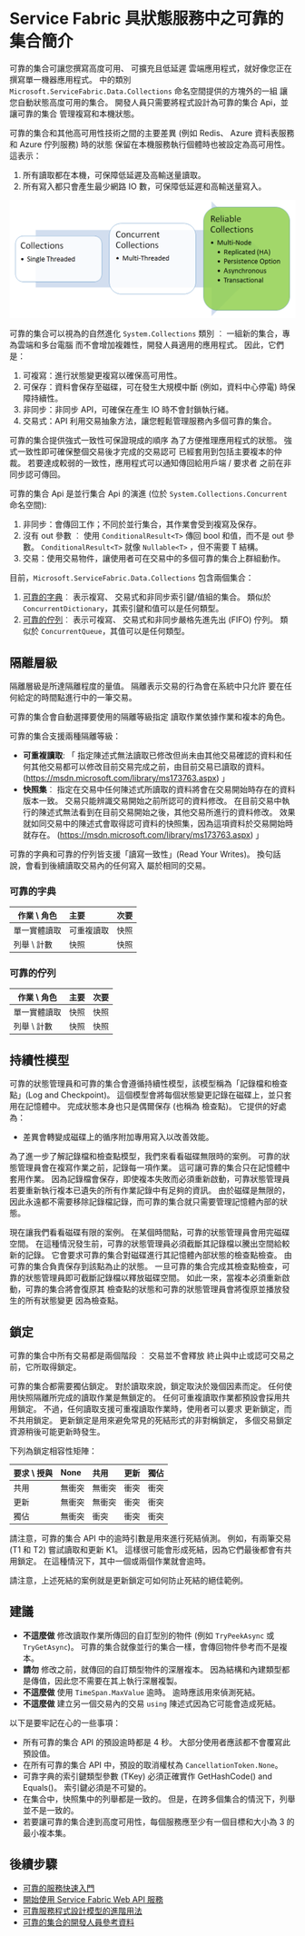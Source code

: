 <properties
   pageTitle="可靠的集合 | Microsoft Azure"
   description="Service Fabric 具狀態服務提供可靠的集合，可讓您撰寫高度可用、可調整且低延遲的雲端應用程式。"
   services="service-fabric"
   documentationCenter=".net"
   authors="mcoskun"
   manager="timlt"
   editor="masnider,jessebenson"/>

<tags
   ms.service="service-fabric"
   ms.devlang="dotnet"
   ms.topic="article"
   ms.tgt_pltfrm="na"
   ms.workload="required"
   ms.date="11/11/2015"
   ms.author="mcoskun"/>

# Service Fabric 具狀態服務中之可靠的集合簡介

可靠的集合可讓您撰寫高度可用、 可擴充且低延遲
雲端應用程式，就好像您正在撰寫單一機器應用程式。
中的類別 `Microsoft.ServiceFabric.Data.Collections` 命名空間提供的方塊外的一組
讓您自動狀態高度可用的集合。
開發人員只需要將程式設計為可靠的集合 Api，並讓可靠的集合
管理複寫和本機狀態。

可靠的集合和其他高可用性技術之間的主要差異
(例如 Redis、 Azure 資料表服務和 Azure 佇列服務) 時的狀態
保留在本機服務執行個體時也被設定為高可用性。
這表示：

1. 所有讀取都在本機，可保障低延遲及高輸送量讀取。
2. 所有寫入都只會產生最少網路 IO 數，可保障低延遲和高輸送量寫入。

![集合的演化圖。](media/service-fabric-reliable-services-reliable-collections/ReliableCollectionsEvolution.png)

可靠的集合可以視為的自然進化 `System.Collections`
類別 ︰ 一組新的集合，專為雲端和多台電腦
而不會增加複雜性，開發人員適用的應用程式。
因此，它們是：

1. 可複寫：進行狀態變更複寫以確保高可用性。
2. 可保存：資料會保存至磁碟，可在發生大規模中斷 (例如，資料中心停電) 時保障持續性。
3. 非同步：非同步 API，可確保在產生 IO 時不會封鎖執行緒。
4. 交易式：API 利用交易抽象方法，讓您輕鬆管理服務內多個可靠的集合。

可靠的集合提供強式一致性可保證現成的順序
為了方便推理應用程式的狀態。
強式一致性即可確保整個交易後才完成的交易認可
已經套用到包括主要複本的仲裁。
若要達成較弱的一致性，應用程式可以通知傳回給用戶端 / 要求者
之前在非同步認可傳回。

可靠的集合 Api 是並行集合 Api 的演進
(位於 `System.Collections.Concurrent` 命名空間):

1. 非同步：會傳回工作；不同於並行集合，其作業會受到複寫及保存。
2. 沒有 out 參數 ︰ 使用 `ConditionalResult<T>` 傳回 bool 和值，而不是 out 參數。 `ConditionalResult<T>` 就像 `Nullable<T>` ，但不需要 T 結構。
3. 交易：使用交易物件，讓使用者可在交易中的多個可靠的集合上群組動作。

目前，`Microsoft.ServiceFabric.Data.Collections` 包含兩個集合：

1. [可靠的字典](https://msdn.microsoft.com/library/azure/dn971511.aspx)︰ 表示複寫、 交易式和非同步索引鍵/值組的集合。 類似於 `ConcurrentDictionary`，其索引鍵和值可以是任何類型。
2. [可靠的佇列](https://msdn.microsoft.com/library/azure/dn971527.aspx)︰ 表示可複寫、 交易式和非同步嚴格先進先出 (FIFO) 佇列。 類似於 `ConcurrentQueue`，其值可以是任何類型。

## 隔離層級
隔離層級是所達隔離程度的量值。
隔離表示交易的行為會在系統中只允許
要在任何給定的時間點進行中的一筆交易。

可靠的集合會自動選擇要使用的隔離等級指定
讀取作業依據作業和複本的角色。

可靠的集合支援兩種隔離等級：

- **可重複讀取**: 「 指定陳述式無法讀取已修改但尚未由其他交易確認的資料和任何其他交易都可以修改目前交易完成之前，由目前交易已讀取的資料。 (https://msdn.microsoft.com/library/ms173763.aspx) 」
- **快照集**︰ 指定在交易中任何陳述式所讀取的資料將會在交易開始時存在的資料版本一致。 交易只能辨識交易開始之前所認可的資料修改。 在目前交易中執行的陳述式無法看到在目前交易開始之後，其他交易所進行的資料修改。 效果就如同交易中的陳述式會取得認可資料的快照集，因為這項資料於交易開始時就存在。 (https://msdn.microsoft.com/library/ms173763.aspx) 」

可靠的字典和可靠的佇列皆支援「讀寫一致性」(Read Your Writes)。
換句話說，會看到後續讀取交易內的任何寫入
屬於相同的交易。

### 可靠的字典
| 作業 \ 角色      | 主要          | 次要        |
| --------------------- | :--------------- | :--------------- |
| 單一實體讀取    | 可重複讀取  | 快照         |
| 列舉 \ 計數   | 快照         | 快照         |

### 可靠的佇列
| 作業 \ 角色      | 主要          | 次要        |
| --------------------- | :--------------- | :--------------- |
| 單一實體讀取    | 快照         | 快照         |
| 列舉 \ 計數   | 快照         | 快照         |

## 持續性模型
可靠的狀態管理員和可靠的集合會遵循持續性模型，該模型稱為「記錄檔和檢查點」(Log and Checkpoint)。
這個模型會將每個狀態變更記錄在磁碟上，並只套用在記憶體中。
完成狀態本身也只是偶爾保存 (也稱為 檢查點)。
它提供的好處為：

- 差異會轉變成磁碟上的循序附加專用寫入以改善效能。

為了進一步了解記錄檔和檢查點模型，我們來看看磁碟無限時的案例。
可靠的狀態管理員會在複寫作業之前，記錄每一項作業。
這可讓可靠的集合只在記憶體中套用作業。
因為記錄檔會保存，即使複本失敗而必須重新啟動，可靠狀態管理員
若要重新執行複本已遺失的所有作業記錄中有足夠的資訊。
由於磁碟是無限的，因此永遠都不需要移除記錄檔記錄，而可靠的集合就只需要管理記憶體內部的狀態。

現在讓我們看看磁碟有限的案例。
在某個時間點，可靠的狀態管理員會用完磁碟空間。
在這種情況發生前，可靠的狀態管理員必須截斷其記錄檔以騰出空間給較新的記錄。
它會要求可靠的集合對磁碟進行其記憶體內部狀態的檢查點檢查。
由可靠的集合負責保存到該點為止的狀態。
一旦可靠的集合完成其檢查點檢查，可靠的狀態管理員即可截斷記錄檔以釋放磁碟空間。
如此一來，當複本必須重新啟動，可靠的集合將會復原其
檢查點的狀態和可靠的狀態管理員會將復原並播放發生的所有狀態變更
因為檢查點。

## 鎖定
可靠的集合中所有交易都是兩個階段 ︰ 交易並不會釋放
終止與中止或認可交易之前，它所取得鎖定。

可靠的集合都需要獨佔鎖定。
對於讀取來說，鎖定取決於幾個因素而定。
任何使用快照隔離所完成的讀取作業是無鎖定的。
任何可重複讀取作業都預設會採用共用鎖定。
不過，任何讀取支援可重複讀取作業時，使用者可以要求
更新鎖定，而不共用鎖定。
更新鎖定是用來避免常見的死結形式的非對稱鎖定，
多個交易鎖定資源稍後可能更新時發生。

下列為鎖定相容性矩陣：

| 要求 \ 授與 | None         | 共用       | 更新      | 獨佔    |
| ----------------- | :----------- | :----------- | :---------- | :----------- |
| 共用            | 無衝突  | 無衝突  | 衝突    | 衝突     |
| 更新            | 無衝突  | 無衝突  | 衝突    | 衝突     |
| 獨佔         | 無衝突  | 衝突     | 衝突    | 衝突     |

請注意，可靠的集合 API 中的逾時引數是用來進行死結偵測。
例如，有兩筆交易 (T1 和 T2) 嘗試讀取和更新 K1。
這樣很可能會形成死結，因為它們最後都會有共用鎖定。
在這種情況下，其中一個或兩個作業就會逾時。

請注意，上述死結的案例就是更新鎖定可如何防止死結的絕佳範例。

## 建議

- **不這麼做** 修改讀取作業所傳回的自訂型別的物件 (例如 `TryPeekAsync` 或 `TryGetAsync`)。 可靠的集合就像並行的集合一樣，會傳回物件參考而不是複本。
- **請勿** 修改之前，就傳回的自訂類型物件的深層複本。 因為結構和內建類型都是傳值，因此您不需要在其上執行深層複製。
- **不這麼做** 使用 `TimeSpan.MaxValue` 逾時。 逾時應該用來偵測死結。
- **不這麼做** 建立另一個交易內的交易 `using` 陳述式因為它可能會造成死結。

以下是要牢記在心的一些事項：

- 所有可靠的集合 API 的預設逾時都是 4 秒。 大部分使用者應該都不會覆寫此預設值。
- 在所有可靠的集合 API 中，預設的取消權杖為 `CancellationToken.None`。
- 可靠字典的索引鍵類型參數 (TKey) 必須正確實作 GetHashCode() and Equals()。 索引鍵必須是不可變的。
- 在集合中，快照集中的列舉都是一致的。 但是，在跨多個集合的情況下，列舉並不是一致的。
- 若要讓可靠的集合達到高度可用性，每個服務應至少有一個目標和大小為 3 的最小複本集。

## 後續步驟

- [可靠的服務快速入門](service-fabric-reliable-services-quick-start.md)
- [開始使用 Service Fabric Web API 服務](service-fabric-reliable-services-communication-webapi.md)
- [可靠服務程式設計模型的進階用法](service-fabric-reliable-services-advanced-usage.md)
- [可靠的集合的開發人員參考資料](https://msdn.microsoft.com/library/azure/microsoft.servicefabric.data.collections.aspx)


